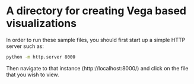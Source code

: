 # A directory for creating Vega based visualizations

In order to run these sample files, you should first start up a simple HTTP server such as:

```sh
python -m http.server 8000
```

Then navigate to that instance (http://localhost:8000/) and click on the file that you wish to view.
